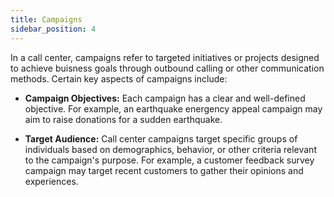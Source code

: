 ```yaml
---
title: Campaigns
sidebar_position: 4
---
```


In a call center, campaigns refer to targeted initiatives or projects designed to achieve buisness goals through outbound calling or other communication methods. Certain key aspects of campaigns include:

- **Campaign Objectives:** Each campaign has a clear and well-defined objective. For example, an earthquake energency appeal campaign may aim to raise donations for a sudden earthquake.

- **Target Audience:** Call center campaigns target specific groups of individuals based on demographics, behavior, or other criteria relevant to the campaign's purpose. For example, a customer feedback survey campaign may target recent customers to gather their opinions and experiences.